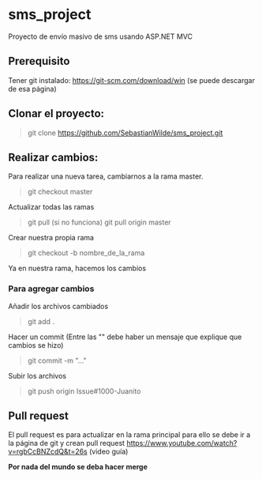 # sms_project
Proyecto de envío masivo de sms usando ASP.NET MVC

## Prerequisito
  Tener git instalado:
        https://git-scm.com/download/win (se puede descargar de esa página)
     
## Clonar el proyecto:
  >git clone https://github.com/SebastianWilde/sms_project.git
      
## Realizar cambios:
Para realizar una nueva tarea, cambiarnos a la rama master.
>git checkout master

Actualizar todas las ramas
>git pull
(si no funciona)
>git pull origin master

Crear nuestra propia rama
>git checkout -b nombre_de_la_rama

Ya en nuestra rama, hacemos los cambios

### Para agregar cambios
Añadir los archivos cambiados
>git add .

Hacer un commit (Entre las "" debe haber un mensaje que explique que cambios se hizo)
>git commit -m "..."

Subir los archivos
>git push origin Issue#1000-Juanito

## Pull request
El pull request es para actualizar en la rama principal para ello se debe ir  a la página de git y crean pull request
https://www.youtube.com/watch?v=rgbCcBNZcdQ&t=26s (video guía)

**Por nada del mundo se deba hacer merge**
